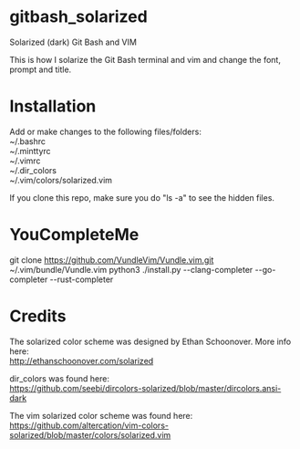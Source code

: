 # gitbash_solarized
Solarized (dark) Git Bash and VIM

This is how I solarize the Git Bash terminal and vim and change the font, prompt and title. 

# Installation
Add or make changes to the following files/folders:</br>
~/.bashrc</br>
~/.minttyrc</br>
~/.vimrc</br>
~/.dir_colors</br>
~/.vim/colors/solarized.vim</br>

If you clone this repo, make sure you do "ls -a" to see the hidden files.

# YouCompleteMe
git clone https://github.com/VundleVim/Vundle.vim.git ~/.vim/bundle/Vundle.vim
python3 ./install.py --clang-completer --go-completer --rust-completer

# Credits
The solarized color scheme was designed by Ethan Schoonover. More info here:</br>
http://ethanschoonover.com/solarized</br>

dir_colors was found here:</br>
https://github.com/seebi/dircolors-solarized/blob/master/dircolors.ansi-dark</br>

The vim solarized color scheme was found here:</br>
https://github.com/altercation/vim-colors-solarized/blob/master/colors/solarized.vim</br>
